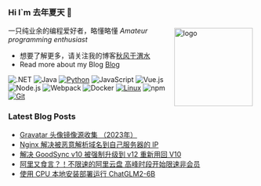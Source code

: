 ### Hi I`m 去年夏天 👋

<img src="https://github-readme-stats.vercel.app/api?username=tjsky&show_icons=true" alt="logo" height="160" align="right" style="margin: 5px; margin-bottom: 20px;" />

一只纯业余的编程爱好者，略懂略懂 *Amateur programming enthusiast*

- 想要了解更多，请关注我的博客[秋风于渭水](https://www.tjsky.net)
- Read more about my Blog [Blog](https://www.tjsky.net)

![.NET](https://img.shields.io/badge/.NET-512BD4?style=flat-square&logo=C-Sharp&logoColor=ffffff)
![Java](https://img.shields.io/badge/-Java-007396?style=flat-square&logo=java&logoColor=ffffff)
[![Python](https://img.shields.io/badge/-Python-3776AB?style=flat-square&logo=python&logoColor=ffffff)](https://www.python.org/)
![JavaScript](https://img.shields.io/badge/JavaScript-F7DF1E?style=flat-square&logo=JavaScript&logoColor=ffffff)
![Vue.js](https://img.shields.io/badge/-Vue.js-4FC08D?style=flat-square&logo=Vue.js&logoColor=ffffff)
![Node.js](https://img.shields.io/badge/-Node.js-68A063?style=flat-square&logo=Node.js&logoColor=ffffff)
![Webpack](https://img.shields.io/badge/-Webpack-8DD6F9?style=flat-square&logo=webpack&logoColor=ffffff)
![Docker](https://img.shields.io/badge/Docker-2496ED?style=flat-square&logo=docker&logoColor=ffffff)
[![Linux](https://img.shields.io/badge/-Linux-333333?style=flat-square&logo=linux&logoColor=white)](https://www.linuxfoundation.org/)
![npm](https://img.shields.io/badge/-NPM-CB3837?style=flat-square&logo=npm&logoColor=white)
[![Git](https://img.shields.io/badge/-Git-f05032?style=flat-square&logo=git&logoColor=white)](https://git-scm.com/)


### Latest Blog Posts
 
<!-- BLOG-POST-LIST:START -->
- [Gravatar 头像镜像源收集 （2023年）](https://www.tjsky.net/tutorial/740?pk_campaign=feed&pk_kwd=gravatar-%25e5%25a4%25b4%25e5%2583%258f%25e9%2595%259c%25e5%2583%258f%25e6%25ba%2590%25e6%2594%25b6%25e9%259b%2586-%25ef%25bc%25882023%25e5%25b9%25b4%25ef%25bc%2589)
- [Nginx 解决被恶意解析域名到自己服务器的 IP](https://www.tjsky.net/tutorial/724?pk_campaign=feed&pk_kwd=nginx-%25e8%25a7%25a3%25e5%2586%25b3%25e8%25a2%25ab%25e6%2581%25b6%25e6%2584%258f%25e8%25a7%25a3%25e6%259e%2590%25e5%259f%259f%25e5%2590%258d%25e5%2588%25b0%25e8%2587%25aa%25e5%25b7%25b1%25e7%259a%2584%25e7%259a%2584%25e6%259c%258d%25e5%258a%25a1%25e5%2599%25a8-ip)
- [解决 GoodSync v10 被强制升级到 v12 重新用回 V10](https://www.tjsky.net/tutorial/721?pk_campaign=feed&pk_kwd=%25e8%25a7%25a3%25e5%2586%25b3-goodsync-v10-%25e8%25a2%25ab%25e5%25bc%25ba%25e5%2588%25b6%25e5%258d%2587%25e7%25ba%25a7%25e5%2588%25b0-v12-%25e9%2587%258d%25e6%2596%25b0%25e7%2594%25a8%25e5%259b%259e-v10)
- [阿里又食言？！不限速的阿里云盘 高峰时段开始限速非会员](https://www.tjsky.net/natter/716?pk_campaign=feed&pk_kwd=%25e9%2598%25bf%25e9%2587%258c%25e5%258f%2588%25e9%25a3%259f%25e8%25a8%2580%25ef%25bc%259f%25ef%25bc%2581%25e4%25b8%258d%25e9%2599%2590%25e9%2580%259f%25e7%259a%2584%25e9%2598%25bf%25e9%2587%258c%25e4%25ba%2591%25e7%259b%2598-%25e9%25ab%2598%25e5%25b3%25b0%25e6%2597%25b6%25e6%25ae%25b5%25e5%25bc%2580%25e5%25a7%258b%25e9%2599%2590)
- [使用 CPU 本地安装部署运行 ChatGLM2-6B](https://www.tjsky.net/tutorial/701?pk_campaign=feed&pk_kwd=%25e4%25bd%25bf%25e7%2594%25a8-cpu-%25e6%259c%25ac%25e5%259c%25b0%25e5%25ae%2589%25e8%25a3%2585%25e9%2583%25a8%25e7%25bd%25b2%25e8%25bf%2590%25e8%25a1%258c-chatglm2-6b)
<!-- BLOG-POST-LIST:END -->
